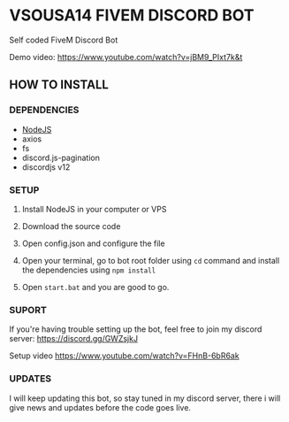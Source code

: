 # VSOUSA14 FIVEM DISCORD BOT

Self coded FiveM Discord Bot

Demo video: https://www.youtube.com/watch?v=jBM9_PIxt7k&t

## HOW TO INSTALL

### DEPENDENCIES
   * [NodeJS](https://nodejs.org/en/)
   * axios
   * fs
   * discord.js-pagination
   * discordjs v12
    
### SETUP

   1. Install NodeJS in your computer or VPS
    
   2. Download the source code
    
   3. Open config.json and configure the file
     
   4. Open your terminal, go to bot root folder using `cd` command and install the dependencies using `npm install`
    
   5. Open `start.bat` and you are good to go.
    
### SUPORT 

   If you're having trouble setting up the bot, feel free to join my discord server: https://discord.gg/GWZsjkJ
    
   Setup video https://www.youtube.com/watch?v=FHnB-6bR6ak
    
### UPDATES

   I will keep updating this bot, so stay tuned in my discord server, there i will give news and updates before the code goes live.


